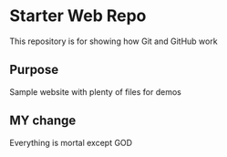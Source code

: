 # Starter Web Repo

This repository is for showing how Git and GitHub work

## Purpose

Sample website with plenty of files for demos

## MY change

Everything is mortal except GOD

